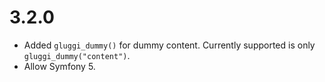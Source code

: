 3.2.0
=====

*   Added `gluggi_dummy()` for dummy content. Currently supported is only `gluggi_dummy("content")`.
*   Allow Symfony 5.
